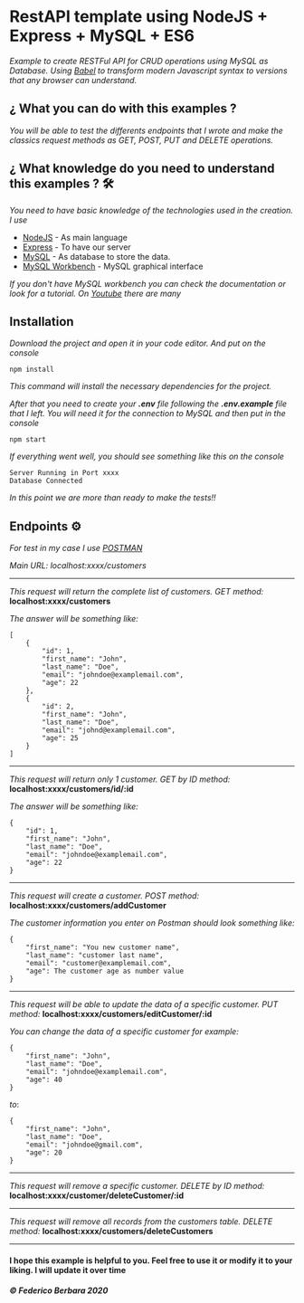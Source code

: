 # RestAPI template using NodeJS + Express + MySQL + ES6 

_Example to create RESTFul API for CRUD operations using MySQL as Database. 
Using [Babel](https://babeljs.io/) to transform modern Javascript syntax to versions that any browser can understand._

## ¿ What you can do with this examples ? 

_You will be able to test the differents endpoints that I wrote and make the classics request methods as GET, POST, PUT and DELETE operations._

## ¿ What knowledge do you need to understand this examples ? 🛠️

_You need to have basic knowledge of the technologies used in the creation. I use_ 

* [NodeJS](https://nodejs.org/es/) - As main language
* [Express](https://expressjs.com/es/) - To have our server
* [MySQL](https://www.mysql.com/) - As database to store the data. 
* [MySQL Workbench](https://www.mysql.com/products/workbench/) - MySQL graphical interface

_If you don't have MySQL workbench you can check the documentation or look for a tutorial. On [Youtube](https://youtube.com.ar) there are many_

## Installation 

_Download the project and open it in your code editor. And put on the console_

```
npm install
```

_This command will install the necessary dependencies for the project._

_After that you need to create your **.env** file following the **.env.example** file that I left. You will need it for the connection to MySQL and then put in the console_

```
npm start
```

_If everything went well, you should see something like this on the console_

```
Server Running in Port xxxx
Database Connected
```

_In this point we are more than ready to make the tests!!_

## Endpoints ⚙️

_For test in my case I use [POSTMAN](https://www.postman.com/)_

_Main URL: localhost:xxxx/customers_ 

---
_This request will return the complete list of customers._
_GET method:_ **localhost:xxxx/customers**

_The answer will be something like:_ 
```
[
    {
        "id": 1,
        "first_name": "John",
        "last_name": "Doe",
        "email": "johndoe@examplemail.com",
        "age": 22
    },
    {
        "id": 2,
        "first_name": "John",
        "last_name": "Doe",
        "email": "johnd@examplemail.com",
        "age": 25
    }
]
```

---
_This request will return only 1 customer._
_GET by ID method:_ **localhost:xxxx/customers/id/:id**

_The answer will be something like:_ 
```
{
    "id": 1,
    "first_name": "John",
    "last_name": "Doe",
    "email": "johndoe@examplemail.com",
    "age": 22
}
```

---
_This request will create a customer._
_POST method:_ **localhost:xxxx/customers/addCustomer**

_The customer information you enter on Postman should look something like:_ 
```
{
    "first_name": "You new customer name",
    "last_name": "customer last name",
    "email": "customer@examplemail.com",
    "age": The customer age as number value
}
```

---
_This request will be able to update the data of a specific customer._
_PUT method:_ **localhost:xxxx/customers/editCustomer/:id**

_You can change the data of a specific customer for example:_ 
```
{
    "first_name": "John",
    "last_name": "Doe",
    "email": "johndoe@examplemail.com",
    "age": 40
}
```

_to_:
```
{
    "first_name": "John",
    "last_name": "Doe",
    "email": "johndoe@gmail.com",
    "age": 20
}
```

---
_This request will remove a specific customer._
_DELETE by ID method:_ **localhost:xxxx/customer/deleteCustomer/:id**

---
_This request will remove all records from the customers table._
_DELETE method:_ **localhost:xxxx/customers/deleteCustomers**

---

####  I hope this example is helpful to you. Feel free to use it or modify it to your liking. I will update it over time

##### © Federico Berbara 2020